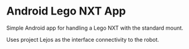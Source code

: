 Android Lego NXT App
==========

Simple Android app for handling a Lego NXT with the standard mount.

Uses project Lejos as the interface connectivity to the robot.
